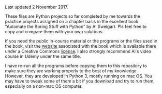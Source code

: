 Last updated 2 November 2017.

These files are Python projects so far completed by me towards the practice projects assigned on a chapter basis in the excellent book "Automate the Boring Stuff with Python" by Al Sweigart. Pls feel free to copy and compare them with your own solutions.  

If you need the public in-course material or the programs or the files used in the book, visit the [website](https://automatetheboringstuff.com/) associated with the book which is available there under a Creative Commons [license](https://creativecommons.org/licenses/by-nc-sa/3.0/legalcode). I also strongly recommend Al's video course in Udemy under the same title.

I have re-run all the programs before copying them to this repository to make sure they are working properly to the best of my knowledge. However, they are developed in Python 3, mostly running on mac OS. You may have to tweak some of them a bit if you download and try to run them, especially on a non-mac OS computer.
